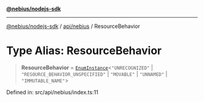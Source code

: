 [**@nebius/nodejs-sdk**](../../../README.md)

---

[@nebius/nodejs-sdk](../../../README.md) / [api/nebius](../README.md) / ResourceBehavior

# Type Alias: ResourceBehavior

> **ResourceBehavior** = [`EnumInstance`](../../../runtime/protos/enum/type-aliases/EnumInstance.md)\<`"UNRECOGNIZED"` \| `"RESOURCE_BEHAVIOR_UNSPECIFIED"` \| `"MOVABLE"` \| `"UNNAMED"` \| `"IMMUTABLE_NAME"`\>

Defined in: src/api/nebius/index.ts:11

